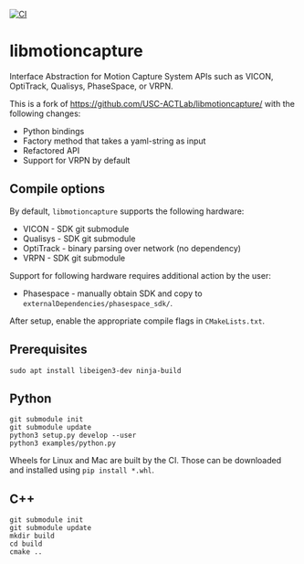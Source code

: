 [![CI](https://github.com/IMRCLab/libmotioncapture/actions/workflows/CI.yml/badge.svg)](https://github.com/IMRCLab/libmotioncapture/actions/workflows/CI.yml)

# libmotioncapture
Interface Abstraction for Motion Capture System APIs such as VICON, OptiTrack, Qualisys, PhaseSpace, or VRPN.

This is a fork of https://github.com/USC-ACTLab/libmotioncapture/ with the following changes:

- Python bindings
- Factory method that takes a yaml-string as input
- Refactored API
- Support for VRPN by default

## Compile options
By default, `libmotioncapture` supports the following hardware:

- VICON - SDK git submodule
- Qualisys - SDK git submodule
- OptiTrack - binary parsing over network (no dependency)
- VRPN - SDK git submodule

Support for following hardware requires additional action by the user:

- Phasespace - manually obtain SDK and copy to `externalDependencies/phasespace_sdk/`.

After setup, enable the appropriate compile flags in `CMakeLists.txt`.

## Prerequisites

```
sudo apt install libeigen3-dev ninja-build
```

## Python

```
git submodule init
git submodule update
python3 setup.py develop --user
python3 examples/python.py
```

Wheels for Linux and Mac are built by the CI. Those can be downloaded and installed using `pip install *.whl`.

## C++

```
git submodule init
git submodule update
mkdir build
cd build
cmake ..
```